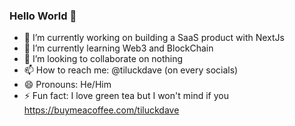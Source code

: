 ### Hello World 👋

- 🔭 I’m currently working on building a SaaS product with NextJs
- 🌱 I’m currently learning Web3 and BlockChain
- 👯 I’m looking to collaborate on nothing
- 📫 How to reach me: @tiluckdave (on every socials)
- 😄 Pronouns: He/Him
- ⚡ Fun fact: I love green tea but I won't mind if you https://buymeacoffee.com/tiluckdave

